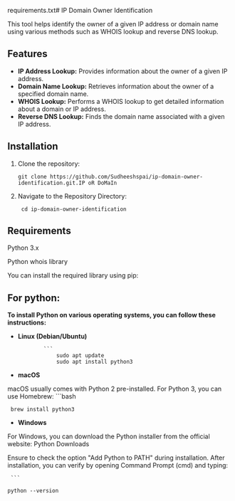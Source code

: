 requirements.txt# IP Domain Owner Identification

This tool helps identify the owner of a given IP address or domain name using various methods such as WHOIS lookup and reverse DNS lookup.

## Features

- **IP Address Lookup:** Provides information about the owner of a given IP address.
- **Domain Name Lookup:** Retrieves information about the owner of a specified domain name.
- **WHOIS Lookup:** Performs a WHOIS lookup to get detailed information about a domain or IP address.
- **Reverse DNS Lookup:** Finds the domain name associated with a given IP address.

## Installation

1. Clone the repository:

   ```
   git clone https://github.com/Sudheeshspai/ip-domain-owner-identification.git.IP oR DoMaIn 

2. Navigate to the Repository Directory:

    ```
     cd ip-domain-owner-identification
 ## Requirements

   Python 3.x

   Python whois library

   You can install the required library using pip: 
## For python:
 **To install Python on various operating systems, you can follow these instructions:**
- **Linux (Debian/Ubuntu)**


              ```
                  sudo apt update
                  sudo apt install python3


 
- **macOS**

macOS usually comes with Python 2 pre-installed. For Python 3, you can use Homebrew:
      ```bash
      
      
     brew install python3

- **Windows**

For Windows, you can download the Python installer from the official website: Python Downloads

Ensure to check the option "Add Python to PATH" during installation. After installation, you can verify by opening Command Prompt (cmd) and typing:

     ```

    python --version


    



